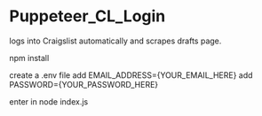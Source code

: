 # Puppeteer_CL_Login
logs into Craigslist automatically and scrapes drafts page.  


npm install

create a .env file
add EMAIL_ADDRESS={YOUR_EMAIL_HERE}
add PASSWORD={YOUR_PASSWORD_HERE}

enter in node index.js  
